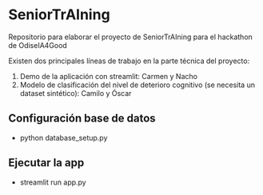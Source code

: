 # SeniorTrAIning
Repositorio para elaborar el proyecto de SeniorTrAIning para el hackathon de OdiseIA4Good

Existen dos principales líneas de trabajo en la parte técnica del proyecto:

1. Demo de la aplicación con streamlit: Carmen y Nacho
2. Modelo de clasificación del nivel de deterioro cognitivo (se necesita un dataset sintético): Camilo y Óscar

## Configuración base de datos
* python database_setup.py

## Ejecutar la app
* streamlit run app.py
